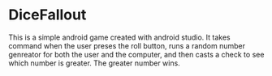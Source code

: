 # DiceFallout
This is a simple android game created with android studio.
It takes command when the user preses the roll button, runs a random number genreator for both the user and the computer,
and then casts a check to see which number is greater. The greater number wins.
